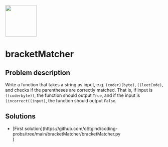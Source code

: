 <img src="https://coderbytestaticimages.s3.amazonaws.com/consumer-v2/nav/coderbyte_logo_digital_multi_light.png" width="100" />

# bracketMatcher

## Problem description

Write a function that takes a string as input, e.g. `(coder)(byte)`, `((leetCode)`, and checks if the parentheses are correctly matched. That is, if input is `((coderbyte))`, the function should output `True`, and if the input is `(incorrect((input)`, the function should output `False`.

## Solutions

<ul>
  <li> [First solution](https://github.com/oStglnd/coding-probs/tree/main/bracketMatcher/bracketMatcher.py</li>)
</ul>